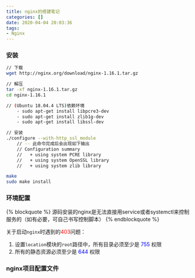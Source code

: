 ```yaml
---
title: nginx的搭建笔记
categories: []
date: 2020-04-04 20:03:36
tags: 
- Nginx
---
```


### 安装

```bash
// 下载
wget http://nginx.org/download/nginx-1.16.1.tar.gz

// 解压
tar -xf nginx-1.16.1.tar.gz
cd nginx-1.16.1

// (Ubuntu 18.04.4 LTS)依赖环境
    - sudo apt-get install libpcre3-dev
    - sudo apt-get install zlib1g-dev
    - sudo apt-get install libssl-dev

// 安装
./configure --with-http_ssl_module
    // -- 此命令完成后会出现如下输出
    // Configuration summary
    //   + using system PCRE library
    //   + using system OpenSSL library
    //   + using system zlib library

make
sudo make install
```
<!-- more -->

### 环境配置
{% blockquote %}
源码安装的nginx是无法直接用service或者systemctl来控制服务的（如有必要，可自己书写控制脚本）
{% endblockquote %}

关于启动`nginx`时遇到的<font color="red">403</font>问题：
1. 设置`location`模块的`root`路径中，所有目录必须至少是<font color="blue"> 755 </font>权限
2. 所有的静态资源必须至少是<font color="blue"> 644 </font>权限

### nginx项目配置文件

